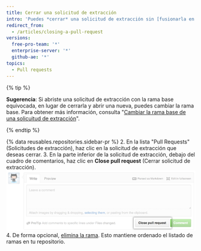```yaml
---
title: Cerrar una solicitud de extracción
intro: 'Puedes *cerrar* una solicitud de extracción sin [fusionarla en una rama ascendente] (/articles/merging-a-pull-request). Esto puede resultar útil si los cambios propuestos en la rama ya no son necesarios, o si se ha propuesto otra solución en otra rama.'
redirect_from:
  - /articles/closing-a-pull-request
versions:
  free-pro-team: '*'
  enterprise-server: '*'
  github-ae: '*'
topics:
  - Pull requests
---
```


{% tip %}

**Sugerencia**: Si abriste una solicitud de extracción con la rama base equivocada, en lugar de cerrarla y abrir una nueva, puedes cambiar la rama base. Para obtener más información, consulta "[Cambiar la rama base de una solicuitud de extracción](/articles/changing-the-base-branch-of-a-pull-request)".

{% endtip %}

{% data reusables.repositories.sidebar-pr %}
2. En la lista "Pull Requests" (Solicitudes de extracción), haz clic en la solicitud de extracción que deseas cerrar.
3. En la parte inferior de la solicitud de extracción, debajo del cuadro de comentarios, haz clic en **Close pull request** (Cerrar solicitud de extracción). ![El botón para cerrar las solicitudes de extracción](/assets/images/help/pull_requests/pullrequest-closebutton.png)
4. De forma opcional, [elimina la rama](/articles/deleting-unused-branches). Esto mantiene ordenado el listado de ramas en tu repositorio.
